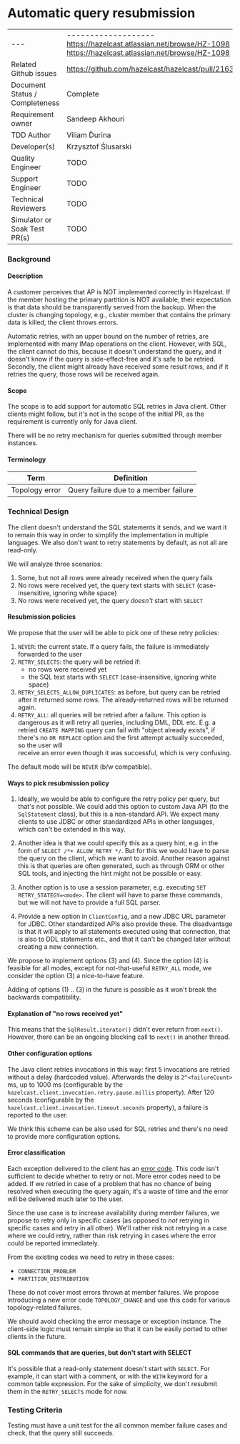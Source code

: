 # Automatic query resubmission

|||
|---|---|
|---|------------------- https://hazelcast.atlassian.net/browse/HZ-1098 https://hazelcast.atlassian.net/browse/HZ-1098 |
|Related Github issues|https://github.com/hazelcast/hazelcast/pull/21635|
|Document Status / Completeness| Complete                                          |
|Requirement owner| Sandeep Akhouri                                              |
|TDD Author|Viliam Ďurina|
|Developer(s)| Krzysztof Ślusarski |
|Quality Engineer| TODO                             |
|Support Engineer| TODO                             |
|Technical Reviewers| TODO                          |
|Simulator or Soak Test PR(s) | TODO            |

### Background
#### Description

A customer perceives that AP is NOT implemented correctly in Hazelcast. If the
member hosting the primary partition is NOT available, their expectation is that
data should be transparently served from the backup. When the cluster is
changing topology, e.g., cluster member that contains the primary data is
killed, the client throws errors.

Automatic retries, with an upper bound on the number of retries, are implemented
with many IMap operations on the client. However, with SQL, the client cannot do
this, because it doesn't understand the query, and it doesn't know if the query
is side-effect-free and it's safe to be retried. Secondly, the client might
already have received some result rows, and if it retries the query, those rows
will be received again.

#### Scope

The scope is to add support for automatic SQL retries in Java client. Other
clients might follow, but it's not in the scope of the initial PR, as the
requirement is currently only for Java client.

There will be no retry mechanism for queries submitted through member instances.

#### Terminology

| Term           | Definition                            |
|----------------|---------------------------------------|
| Topology error | Query failure due to a member failure |

### Technical Design

The client doesn't understand the SQL statements it sends, and we want it to
remain this way in order to simplify the implementation in multiple languages.
We also don't want to retry statements by default, as not all are read-only.

We will analyze three scenarios:
1. Some, but not all rows were already received when the query fails
2. No rows were received yet, the query text starts with `SELECT` (case-insensitive, ignoring 
       white space) 
3. No rows were received yet, the query _doesn't_ start with `SELECT`

#### Resubmission policies

We propose that the user will be able to pick one of these retry policies:

1. `NEVER`: the current state. If a query fails, the failure is immediately 
   forwarded to the user
2. `RETRY_SELECTS`: the query will be retried if:
   - no rows were received yet
   - the SQL text starts with `SELECT` (case-insensitive, ignoring
     white space)
3. `RETRY_SELECTS_ALLOW_DUPLICATES`: as before, but query can be retried
   after it returned some rows. The already-returned rows will be returned again.
4. `RETRY_ALL`: all queries will be retried after a failure. This option is 
   dangerous as it will retry all queries, including DML, DDL etc. E.g. a retried
   `CREATE MAPPING` query can fail with "object already exists", if there's no `OR
   REPLACE` option and the first attempt actually succeeded, so the user will   
   receive an error even though it was successful, which is very confusing.

The default mode will be `NEVER` (b/w compatible).

#### Ways to pick resubmission policy

1. Ideally, we would be able to configure the retry policy per query, but that's
not possible. We could add this option to custom Java API (to the `SqlStatement`
class), but this is a non-standard API. We expect many clients to use JDBC or
other standardized APIs in other languages, which can't be extended in this way.

2. Another idea is that we could specify this as a query hint, e.g. in the form of
`SELECT /*+ ALLOW_RETRY */`. But for this we would have to parse the query on
the client, which we want to avoid. Another reason against this is that queries
are often generated, such as through ORM or other SQL tools, and injecting the
hint might not be possible or easy.

3. Another option is to use a session parameter, e.g. executing `SET
RETRY_STATEGY=<mode>`. The client will have to parse these commands, but we will
not have to provide a full SQL parser.

4. Provide a new option in `ClientConfig`, and a new JDBC URL parameter for 
JDBC. Other standardized APIs also provide these. The disadvantage is that it
will apply to all statements executed using that connection, that is also to DDL
statements etc., and that it can't be changed later without creating a new
connection.

We propose to implement options (3) and (4). Since the option (4) is feasible
for all modes, except for not-that-useful `RETRY_ALL` mode, we consider the
option (3) a nice-to-have feature.

Adding of options (1) .. (3) in the future is possible as it won't break the
backwards compatibility.

#### Explanation of "no rows received yet"

This means that the `SqlResult.iterator()` didn't ever return from `next()`.
However, there can be an ongoing blocking call to `next()` in another thread.

#### Other configuration options

The Java client retries invocations in this way: first 5 invocations are retried
without a delay (hardcoded value). Afterwards the delay is `2^<failureCount>`
ms, up to 1000 ms (configurable by the
`hazelcast.client.invocation.retry.pause.millis` property). After 120 seconds
(configurable by the `hazelcast.client.invocation.timeout.seconds` property), a
failure is reported to the user.

We think this scheme can be also used for SQL retries and there's no need to
provide more configuration options.

#### Error classification

Each exception delivered to the client has an [error
code](https://github.com/hazelcast/hazelcast/blob/713cef1b54b725e6c7df971ff52da30d1133a0a2/hazelcast/src/main/java/com/hazelcast/sql/impl/SqlErrorCode.java#L22).
This code isn't sufficient to decide whether to retry or not. More error codes
need to be added. If we retried in case of a problem that has no chance of being
resolved when executing the query again, it's a waste of time and the error will
be delivered much later to the user.

Since the use case is to increase availability during member failures, we
propose to retry only in specific cases (as opposed to _not_ retrying in
specific cases and retry in all other). We'll rather risk not retrying in a case
where we could retry, rather than risk retrying in cases where the error could
be reported immediately.

From the existing codes we need to retry in these cases:
- `CONNECTION_PROBLEM`
- `PARTITION_DISTRIBUTION`

These do not cover most errors thrown at member failures. We propose introducing
a new error code `TOPOLOGY_CHANGE` and use this code for various
topology-related failures.

We should avoid checking the error message or exception instance. The
client-side logic must remain simple so that it can be easily ported to other
clients in the future.

#### SQL commands that are queries, but don't start with SELECT

It's possible that a read-only statement doesn't start with `SELECT`. For
example, it can start with a comment, or with the `WITH` keyword for a common
table expression. For the sake of simplicity, we don't resubmit them in the
`RETRY_SELECTS` mode for now.

### Testing Criteria

Testing must have a unit test for the all common member failure cases and check,
that the query still succeeds.